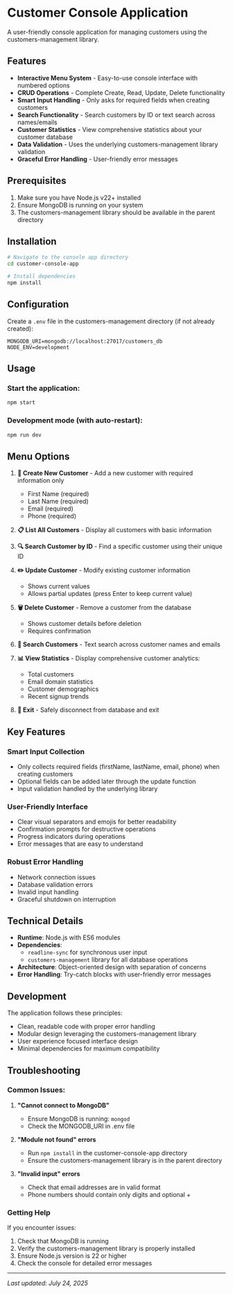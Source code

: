 # Customer Console Application

A user-friendly console application for managing customers using the customers-management library.

## Features

- **Interactive Menu System** - Easy-to-use console interface with numbered options
- **CRUD Operations** - Complete Create, Read, Update, Delete functionality
- **Smart Input Handling** - Only asks for required fields when creating customers
- **Search Functionality** - Search customers by ID or text search across names/emails
- **Customer Statistics** - View comprehensive statistics about your customer database
- **Data Validation** - Uses the underlying customers-management library validation
- **Graceful Error Handling** - User-friendly error messages

## Prerequisites

1. Make sure you have Node.js v22+ installed
2. Ensure MongoDB is running on your system
3. The customers-management library should be available in the parent directory

## Installation

```bash
# Navigate to the console app directory
cd customer-console-app

# Install dependencies
npm install
```

## Configuration

Create a `.env` file in the customers-management directory (if not already created):

```env
MONGODB_URI=mongodb://localhost:27017/customers_db
NODE_ENV=development
```

## Usage

### Start the application:
```bash
npm start
```

### Development mode (with auto-restart):
```bash
npm run dev
```

## Menu Options

1. **👤 Create New Customer** - Add a new customer with required information only
   - First Name (required)
   - Last Name (required) 
   - Email (required)
   - Phone (required)

2. **📋 List All Customers** - Display all customers with basic information

3. **🔍 Search Customer by ID** - Find a specific customer using their unique ID

4. **✏️ Update Customer** - Modify existing customer information
   - Shows current values
   - Allows partial updates (press Enter to keep current value)

5. **🗑️ Delete Customer** - Remove a customer from the database
   - Shows customer details before deletion
   - Requires confirmation

6. **🔎 Search Customers** - Text search across customer names and emails

7. **📊 View Statistics** - Display comprehensive customer analytics:
   - Total customers
   - Email domain statistics
   - Customer demographics
   - Recent signup trends

8. **🚪 Exit** - Safely disconnect from database and exit

## Key Features

### Smart Input Collection
- Only collects required fields (firstName, lastName, email, phone) when creating customers
- Optional fields can be added later through the update function
- Input validation handled by the underlying library

### User-Friendly Interface
- Clear visual separators and emojis for better readability
- Confirmation prompts for destructive operations
- Progress indicators during operations
- Error messages that are easy to understand

### Robust Error Handling
- Network connection issues
- Database validation errors
- Invalid input handling
- Graceful shutdown on interruption

## Technical Details

- **Runtime**: Node.js with ES6 modules
- **Dependencies**: 
  - `readline-sync` for synchronous user input
  - `customers-management` library for all database operations
- **Architecture**: Object-oriented design with separation of concerns
- **Error Handling**: Try-catch blocks with user-friendly error messages

## Development

The application follows these principles:
- Clean, readable code with proper error handling
- Modular design leveraging the customers-management library
- User experience focused interface design
- Minimal dependencies for maximum compatibility

## Troubleshooting

### Common Issues:

1. **"Cannot connect to MongoDB"**
   - Ensure MongoDB is running: `mongod`
   - Check the MONGODB_URI in .env file

2. **"Module not found" errors**
   - Run `npm install` in the customer-console-app directory
   - Ensure the customers-management library is in the parent directory

3. **"Invalid input" errors**
   - Check that email addresses are in valid format
   - Phone numbers should contain only digits and optional +

### Getting Help

If you encounter issues:
1. Check that MongoDB is running
2. Verify the customers-management library is properly installed
3. Ensure Node.js version is 22 or higher
4. Check the console for detailed error messages

---

*Last updated: July 24, 2025*
